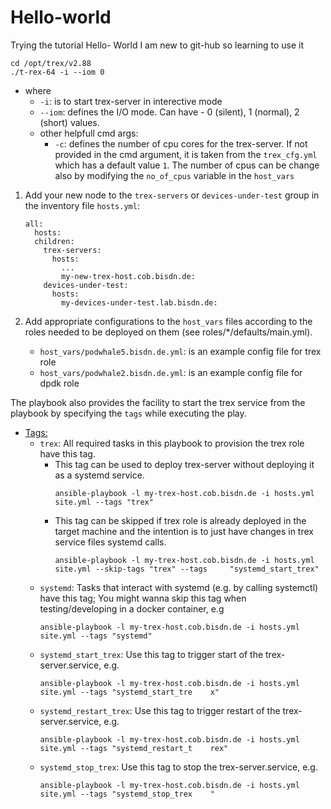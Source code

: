 # Hello-world
Trying the tutorial Hello- World
I am new to git-hub so learning to use it


```
cd /opt/trex/v2.88
./t-rex-64 -i --iom 0
```
* where
    * `-i`: is to start trex-server in interective mode
    * `--iom`: defines the I/O mode. Can have - 0 (silent), 1 (normal), 2 (short) values.
    * other helpfull cmd args:
        * `-c`: defines the number of cpu cores for the trex-server. If not provided in
        the cmd argument, it is taken from the `trex_cfg.yml` which has a default value `1`.
        The number of cpus can be change also by modifying the `no_of_cpus` variable in the
        `host_vars`


1. Add your new node to the `trex-servers` or `devices-under-test` group in the inventory file
`hosts.yml`:

    ```
    all:
      hosts:
      children:
        trex-servers:
          hosts:
            ...
            my-new-trex-host.cob.bisdn.de:
        devices-under-test:
          hosts:
            my-devices-under-test.lab.bisdn.de:
    ```
2. Add appropriate configurations to the `host_vars` files according to the roles needed to be deployed on them (see roles/\*/defaults/main.yml).
        
	* `host_vars/podwhale5.bisdn.de.yml`: is an example config file for trex role
	* `host_vars/podwhale2.bisdn.de.yml`: is an example config file for dpdk role


The playbook also provides the facility to start the trex service from the playbook by
specifying the `tags` while executing the play.

* <ins>Tags:</ins>
    * `trex`: All required tasks in this playbook to provision the trex role have this tag.
        * This tag can be used to deploy trex-server without deploying it as a systemd service.
            ```
            ansible-playbook -l my-trex-host.cob.bisdn.de -i hosts.yml site.yml --tags "trex"
            ```
        * This tag can be skipped if trex role is already deployed in the target machine and
          the intention is to just have changes in trex service files systemd calls.
            ```
            ansible-playbook -l my-trex-host.cob.bisdn.de -i hosts.yml site.yml --skip-tags "trex" --tags     "systemd_start_trex"
            ```
    * `systemd`: Tasks that interact with systemd (e.g. by calling systemctl) have this tag;
       You might wanna skip this tag when testing/developing in a docker container, e.g
        ```
        ansible-playbook -l my-trex-host.cob.bisdn.de -i hosts.yml site.yml --tags "systemd"
        ```
    * `systemd_start_trex`: Use this tag to trigger start of the trex-server.service, e.g.
        ```
        ansible-playbook -l my-trex-host.cob.bisdn.de -i hosts.yml site.yml --tags "systemd_start_tre    x"
        ```
    * `systemd_restart_trex`: Use this tag to trigger restart of the trex-server.service, e.g.
        ```
        ansible-playbook -l my-trex-host.cob.bisdn.de -i hosts.yml site.yml --tags "systemd_restart_t    rex"
        ```
    * `systemd_stop_trex`: Use this tag to stop the trex-server.service, e.g.
        ```
        ansible-playbook -l my-trex-host.cob.bisdn.de -i hosts.yml site.yml --tags "systemd_stop_trex    "
        ```
 
